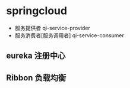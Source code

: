 # springcloud
- 服务提供者 qi-service-provider
- 服务消费者[服务调用者] qi-service-consumer
## eureka 注册中心
## Ribbon 负载均衡


